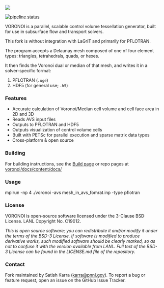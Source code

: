 ![](docs/themes/kube/static/img/kube/voronoi_logo-black.png)

[![pipeline status](https://travis-ci.org/lanl/voronoi.svg?branch=master)](https://travis-ci.org/lanl/voronoi)

VORONOI is a parallel, scalable control volume tessellation generator, built for use in subsurface flow and transport solvers.

This fork is without integration with LaGriT and primarily for PFLOTRAN.

The program accepts a Delaunay mesh composed of one of four element types: triangles, tetrahedrals, quads, or hexes.

It then finds the Voronoi dual or median of that mesh, and writes it in a solver-specific format:

1. PFLOTRAN (`.uge`)
2. HDF5 (for general use; `.h5`)

### Features ###

* Accurate calculation of Voronoi/Median cell volume and cell face area in 2D and 3D
* Reads AVS input files
* Outputs to PFLOTRAN and HDF5
* Outputs visualization of control volume cells
* Built with PETSc for parallel execution and sparse matrix data types
* Cross-platform & open source

### Building ###

For building instructions, see the [Build page](https://lanl.github.io/voronoi/docs/building/) or repo pages at [voronoi/docs/content/docs/](https://github.com/lanl/voronoi/tree/master/docs/content/docs)


### Usage ###
 mpirun -np 4 ./voronoi -avs mesh_in_avs_fomrat.inp -type pflotran

### License ###

VORONOI is open-source software licensed under the 3-Clause BSD License. LANL Copyright No. C19012.

*This is open source software; you can redistribute it and/or modify it under
the terms of the BSD-3 License. If software is modified to produce derivative
works, such modified software should be clearly marked, so as not to confuse
it with the version available from LANL. Full text of the BSD-3 License can be
found in the LICENSE.md file of the repository.*

### Contact ###

Fork maintained by Satish Karra (karra@pnnl.gov).
To report a bug or feature request, open an issue on the GitHub Issue Tracker.

